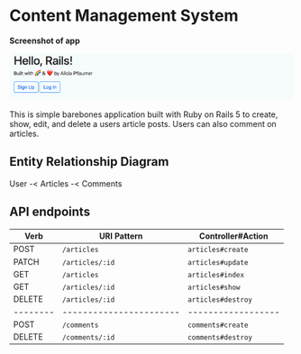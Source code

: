 # Content Management System

**Screenshot of app**

![screenshot of cms app](app/assets/images/screencaptureHomeCMS.jpg)

This is simple barebones application built with Ruby on Rails 5 to create, show, edit, and delete a users article posts. Users can also comment on articles.

## Entity Relationship Diagram

User -< Articles -< Comments

## API endpoints

| Verb   | URI Pattern            | Controller#Action  |
|--------|----------------------- |------------------  |
| POST   | `/articles`            | `articles#create`  |
| PATCH  | `/articles/:id`        | `articles#update`  |
| GET    | `/articles`            | `articles#index`   |
| GET    | `/articles/:id`        | `articles#show`    |
| DELETE | `/articles/:id`        | `articles#destroy` |
|--------|----------------------- |------------------  |
| POST   | `/comments`            | `comments#create`  |
| DELETE | `/comments/:id`        | `comments#destroy` |
